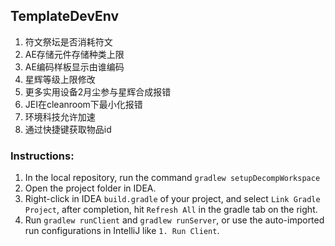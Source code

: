 ## TemplateDevEnv

1. 符文祭坛是否消耗符文
2. AE存储元件存储种类上限
3. AE编码样板显示由谁编码
4. 星辉等级上限修改
5. 更多实用设备2月尘参与星辉合成报错
6. JEI在cleanroom下最小化报错
7. 环境科技允许加速
8. 通过快捷键获取物品id

### Instructions:

1. In the local repository, run the command `gradlew setupDecompWorkspace`
2. Open the project folder in IDEA.
3. Right-click in IDEA `build.gradle` of your project, and select `Link Gradle Project`, after completion, hit `Refresh All` in the gradle tab on the right.
4. Run `gradlew runClient` and `gradlew runServer`, or use the auto-imported run configurations in IntelliJ like `1. Run Client`.